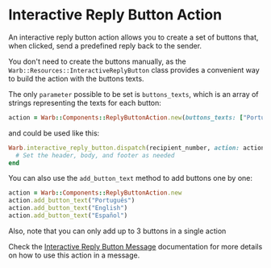 # Interactive Reply Button Action

An interactive reply button action allows you to create a set of buttons that, when clicked, send a predefined reply back to the sender.

You don't need to create the buttons manually, as the `Warb::Resources::InteractiveReplyButton` class provides a convenient way to build the action with the buttons texts.

The only `parameter` possible to be set is `buttons_texts`, which is an array of strings representing the texts for each button:

```ruby
action = Warb::Components::ReplyButtonAction.new(buttons_texts: ["Português", "English", "Español"])
```

and could be used like this:

```ruby
Warb.interactive_reply_button.dispatch(recipient_number, action: action) do |message|
  # Set the header, body, and footer as needed
end
```

You can also use the `add_button_text` method to add buttons one by one:

```ruby
action = Warb::Components::ReplyButtonAction.new
action.add_button_text("Português")
action.add_button_text("English")
action.add_button_text("Español")
```

Also, note that you can only add up to 3 buttons in a single action

Check the [Interactive Reply Button Message](../messages/interactive_reply_button.md) documentation for more details on how to use this action in a message.